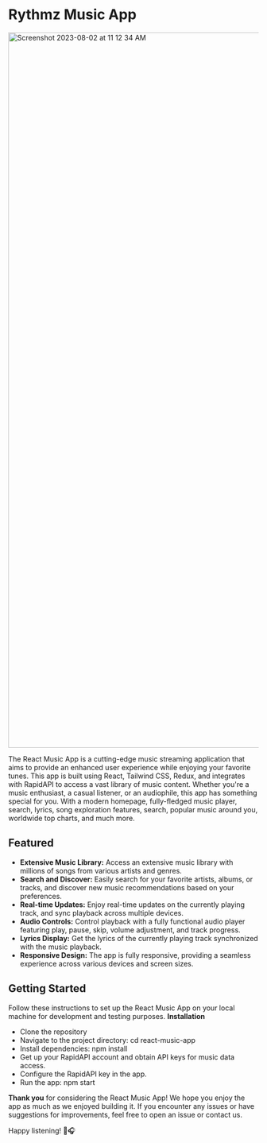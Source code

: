 # Rythmz Music App
<img width="1440" alt="Screenshot 2023-08-02 at 11 12 34 AM" src="https://github.com/alexamankwah2/rythmz/assets/128336742/b3f0bb90-0609-4e0c-938a-cc59aa8b769f">

The React Music App is a cutting-edge music streaming application that aims to provide an enhanced user experience while enjoying your favorite tunes. This app is built using React, Tailwind CSS, Redux, and integrates with RapidAPI to access a vast library of music content. Whether you're a music enthusiast, a casual listener, or an audiophile, this app has something special for you. With a modern homepage, fully-fledged music player, search, lyrics, song exploration features, search, popular music around you, worldwide top charts, and much more.

## Featured
- **Extensive Music Library:** Access an extensive music library with millions of songs from various artists and genres.
- **Search and Discover:** Easily search for your favorite artists, albums, or tracks, and discover new music recommendations based on your preferences.
- **Real-time Updates:** Enjoy real-time updates on the currently playing track, and sync playback across multiple devices.
- **Audio Controls:** Control playback with a fully functional audio player featuring play, pause, skip, volume adjustment, and track progress.
- **Lyrics Display:** Get the lyrics of the currently playing track synchronized with the music playback.
- **Responsive Design:** The app is fully responsive, providing a seamless experience across various devices and screen sizes.
  
## Getting Started
Follow these instructions to set up the React Music App on your local machine for development and testing purposes.
**Installation**
- Clone the repository
- Navigate to the project directory: cd react-music-app
- Install dependencies: npm install
- Get up your RapidAPI account and obtain API keys for music data access.
- Configure the RapidAPI key in the app.
- Run the app: npm start

**Thank you** for considering the React Music App! We hope you enjoy the app as much as we enjoyed building it. If you encounter any issues or have suggestions for improvements, feel free to open an issue or contact us.

Happy listening! 🎵🎧

